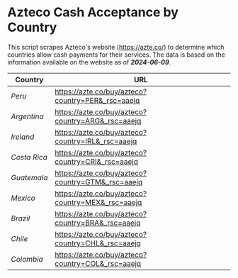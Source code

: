 # Azteco Cash Acceptance by Country

This script scrapes Azteco's website (https://azte.co/) to determine which countries allow cash 
payments for their services. The data is based on the information available on the website as of **_2024-06-09_**.

| **Country** | **URL** |
|---|---|
| _Peru_ | https://azte.co/buy/azteco?country=PER&_rsc=aaejq |
| _Argentina_ | https://azte.co/buy/azteco?country=ARG&_rsc=aaejq |
| _Ireland_ | https://azte.co/buy/azteco?country=IRL&_rsc=aaejq |
| _Costa Rica_ | https://azte.co/buy/azteco?country=CRI&_rsc=aaejq |
| _Guatemala_ | https://azte.co/buy/azteco?country=GTM&_rsc=aaejq |
| _Mexico_ | https://azte.co/buy/azteco?country=MEX&_rsc=aaejq |
| _Brazil_ | https://azte.co/buy/azteco?country=BRA&_rsc=aaejq |
| _Chile_ | https://azte.co/buy/azteco?country=CHL&_rsc=aaejq |
| _Colombia_ | https://azte.co/buy/azteco?country=COL&_rsc=aaejq |

